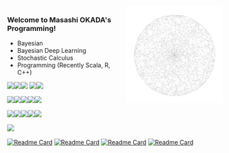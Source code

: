 <img src="https://github.com/jirotubuyaki/jirotubuyaki/blob/main/prefund_color.png" align="right" width="45%"> 

### Welcome to Masashi OKADA's Programming!
* Bayesian
* Bayesian Deep Learning
* Stochastic Calculus
* Programming (Recently Scala, R, C++)

<img src="https://cdn.jsdelivr.net/gh/devicons/devicon/icons/java/java-original-wordmark.svg" width="7%"><img src="https://cdn.jsdelivr.net/gh/devicons/devicon/icons/scala/scala-original-wordmark.svg" width="7%"><img src="https://cdn.jsdelivr.net/gh/devicons/devicon/icons/r/r-original.svg" width="7%">
<img src="https://cdn.jsdelivr.net/gh/devicons/devicon/icons/cplusplus/cplusplus-original.svg" width="7%"><img src="https://cdn.jsdelivr.net/gh/devicons/devicon/icons/c/c-original.svg" width="7%">

<img src="https://cdn.jsdelivr.net/gh/devicons/devicon/icons/html5/html5-original-wordmark.svg" width="7%"><img src="https://cdn.jsdelivr.net/gh/devicons/devicon/icons/css3/css3-original-wordmark.svg" width="7%"><img src="https://cdn.jsdelivr.net/gh/devicons/devicon/icons/php/php-original.svg" width="7%"><img src="https://cdn.jsdelivr.net/gh/devicons/devicon/icons/javascript/javascript-plain.svg" width="7%"><img src="https://cdn.jsdelivr.net/gh/devicons/devicon/icons/tomcat/tomcat-original-wordmark.svg" width="7%">

<img src="https://cdn.jsdelivr.net/gh/devicons/devicon/icons/linux/linux-original.svg" width="7%"><img src="https://cdn.jsdelivr.net/gh/devicons/devicon/icons/ubuntu/ubuntu-plain-wordmark.svg" width="7%"><img src="https://cdn.jsdelivr.net/gh/devicons/devicon/icons/apache/apache-original-wordmark.svg" width="7%"><img src="https://cdn.jsdelivr.net/gh/devicons/devicon/icons/mysql/mysql-original-wordmark.svg" width="7%"><img src="https://cdn.jsdelivr.net/gh/devicons/devicon/icons/github/github-original-wordmark.svg" width="7%">

 ![](https://komarev.com/ghpvc/?username=jirotubuyaki&color=blueviolet)  
 
 [![Readme Card](https://github-readme-stats.vercel.app/api/pin/?username=jirotubuyaki&repo=Jdmbs)](https://github.com/jirotubuyaki/Jdmbs)
 [![Readme Card](https://github-readme-stats.vercel.app/api/pin/?username=jirotubuyaki&repo=CRPClustering)](https://github.com/jirotubuyaki/CRPClustering)
 [![Readme Card](https://github-readme-stats.vercel.app/api/pin/?username=jirotubuyaki&repo=Random-Flower)](https://github.com/jirotubuyaki/Random-Flower)
  [![Readme Card](https://github-readme-stats.vercel.app/api/pin/?username=jirotubuyaki&repo=Traffic-Simulator)](https://github.com/jirotubuyaki/Traffic-Simulator)
